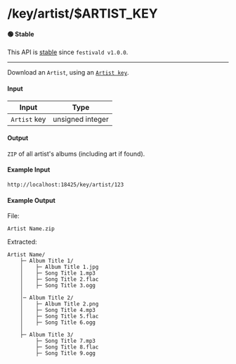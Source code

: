 # /key/artist/$ARTIST_KEY

#### 🟢 Stable
This API is [stable](/api-stability/marker.md) since `festivald v1.0.0`.

---

Download an `Artist`, using an [`Artist key`](/common-objects/key.md).

#### Input
| Input        | Type             |
|--------------|------------------|
| `Artist` key | unsigned integer |

#### Output
`ZIP` of all artist's albums (including art if found).

#### Example Input
```http
http://localhost:18425/key/artist/123
```

#### Example Output
File:
```plaintext
Artist Name.zip
```

Extracted:
```plaintext
Artist Name/
    ├─ Album Title 1/
    │    ├─ Album Title 1.jpg
    │    ├─ Song Title 1.mp3
    │    ├─ Song Title 2.flac
    │    ├─ Song Title 3.ogg
    │
    │─ Album Title 2/
    │    ├─ Album Title 2.png
    │    ├─ Song Title 4.mp3
    │    ├─ Song Title 5.flac
    │    ├─ Song Title 6.ogg
    │
    ├─ Album Title 3/
         ├─ Song Title 7.mp3
         ├─ Song Title 8.flac
         ├─ Song Title 9.ogg
```
